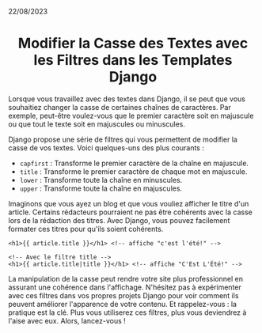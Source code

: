 22/08/2023

<h1 align="center">Modifier la Casse des Textes avec les Filtres dans les Templates Django</h1>

Lorsque vous travaillez avec des textes dans Django, il se peut que vous souhaitiez changer la casse de certaines chaînes de caractères. Par exemple, peut-être voulez-vous que le premier caractère soit en majuscule ou que tout le texte soit en majuscules ou minuscules.

Django propose une série de filtres qui vous permettent de modifier la casse de vos textes. Voici quelques-uns des plus courants :

- `capfirst` : Transforme le premier caractère de la chaîne en majuscule.
- `title` : Transforme le premier caractère de chaque mot en majuscule.
- `lower` : Transforme toute la chaîne en minuscules.
- `upper` : Transforme toute la chaîne en majuscules.

Imaginons que vous ayez un blog et que vous vouliez afficher le titre d'un article. Certains rédacteurs pourraient ne pas être cohérents avec la casse lors de la rédaction des titres. Avec Django, vous pouvez facilement formater ces titres pour qu'ils soient cohérents.
```django
<h1>{{ article.title }}</h1> <!-- affiche "c'est l'été!" -->

<!-- Avec le filtre title -->
<h1>{{ article.title|title }}</h1> <!-- affiche "C'Est L'Été!" -->
```
<!-- Sans filtre -->

La manipulation de la casse peut rendre votre site plus professionnel en assurant une cohérence dans l'affichage. N'hésitez pas à expérimenter avec ces filtres dans vos propres projets Django pour voir comment ils peuvent améliorer l'apparence de votre contenu. Et rappelez-vous : la pratique est la clé. Plus vous utiliserez ces filtres, plus vous deviendrez à l'aise avec eux. Alors, lancez-vous !